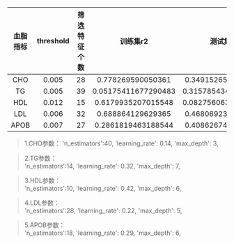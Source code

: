 | 血脂指标 | threshold | 筛选特征个数 |训练集r2 | 测试集r2 |
| :----: | :----: | :----: | :----------------: | :---------------: |
|CHO     |0.005   |28      |0.778269590050361   |0.3491526533755719|
|TG      |0.005   |39      |0.05175411677290483 |0.31578543423539984|
|HDL     |0.012   |15      |0.6179935207015548  |0.08275606327788332|
|LDL     |0.006   |32      |0.688864129629365   |0.4680692331063844 |
|APOB    |0.007   |27      |0.2861819463188544  |0.4086267484847589  |

>1.CHO参数：
            'n_estimators':40,
            'learning_rate': 0.14,
            'max_depth': 3,


>2.TG参数：        
            'n_estimators':14,
            'learning_rate': 0.32,
            'max_depth': 7, 


>3.HDL参数：        
            'n_estimators':10,
            'learning_rate': 0.42,
            'max_depth': 6,


>4.LDL参数：        
            'n_estimators':28,
            'learning_rate': 0.22,
            'max_depth': 5,


>5.APOB参数：        
            'n_estimators':18,
            'learning_rate': 0.29,
            'max_depth': 6,
